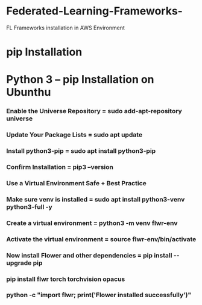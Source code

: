 # Federated-Learning-Frameworks-
FL Frameworks installation in AWS Environment 

# pip Installation

# Python 3 – pip Installation on Ubunthu

### Enable the Universe Repository = sudo add-apt-repository universe

### Update Your Package Lists = sudo apt update

### Install python3-pip = sudo apt install python3-pip

### Confirm Installation = pip3 –version

### Use a Virtual Environment Safe + Best Practice

### Make sure venv is installed = sudo apt install python3-venv python3-full -y

### Create a virtual environment = python3 -m venv flwr-env

### Activate the virtual environment = source flwr-env/bin/activate

### Now install Flower and other dependencies = pip install --upgrade pip

### pip install flwr torch torchvision opacus

### python -c "import flwr; print('Flower installed successfully')"
